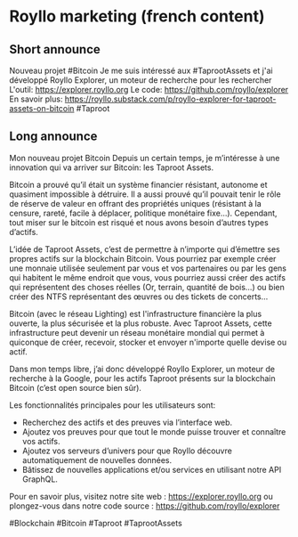 # Royllo marketing (french content)

## Short announce

Nouveau projet #Bitcoin Je me suis intéressé aux #TaprootAssets et j'ai développé Royllo Explorer, un moteur de
recherche pour les rechercher
L'outil: https://explorer.royllo.org
Le code: https://github.com/royllo/explorer
En savoir plus: https://royllo.substack.com/p/royllo-explorer-for-taproot-assets-on-bitcoin
#Taproot

## Long announce

Mon nouveau projet Bitcoin Depuis un certain temps, je m’intéresse à une innovation qui va arriver sur Bitcoin: les
Taproot Assets.

Bitcoin a prouvé qu’il était un système financier résistant, autonome et quasiment impossible à détruire. Il a
aussi prouvé qu’il pouvait tenir le rôle de réserve de valeur en offrant des propriétés uniques (résistant à la censure,
rareté, facile à déplacer, politique monétaire fixe…). Cependant, tout miser sur le bitcoin est risqué et nous avons
besoin d’autres types d’actifs.

L’idée de Taproot Assets, c’est de permettre à n’importe qui d’émettre ses propres actifs sur la blockchain Bitcoin.
Vous pourriez par exemple créer une monnaie utilisée seulement par vous et vos partenaires ou par les gens qui habitent
le même endroit que vous, vous pourriez aussi créer des actifs qui représentent des choses réelles (Or, terrain,
quantité de bois…) ou bien créer des NTFS représentant des œuvres ou des tickets de concerts…

Bitcoin (avec le réseau Lighting) est l'infrastructure financière la plus ouverte, la plus sécurisée et la plus robuste.
Avec Taproot Assets, cette infrastructure peut devenir un réseau monétaire mondial qui permet à quiconque de créer,
recevoir, stocker et envoyer n'importe quelle devise ou actif.

Dans mon temps libre, j’ai donc développé Royllo Explorer, un moteur de recherche à la Google, pour les actifs Taproot
présents sur la blockchain Bitcoin (c’est open source bien sûr).

Les fonctionnalités principales pour les utilisateurs sont:

- Recherchez des actifs et des preuves via l’interface web.
- Ajoutez vos preuves pour que tout le monde puisse trouver et connaître vos actifs.
- Ajoutez vos serveurs d’univers pour que Royllo découvre automatiquement de nouvelles données.
- Bâtissez de nouvelles applications et/ou services en utilisant notre API GraphQL.

Pour en savoir plus, visitez notre site web : https://explorer.royllo.org ou plongez-vous dans notre code
source : https://github.com/royllo/explorer

#Blockchain #Bitcoin #Taproot #TaprootAssets
